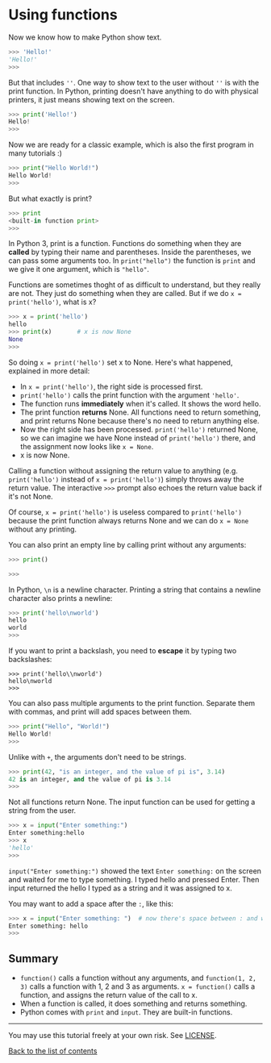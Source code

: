# Using functions

Now we know how to make Python show text.

```py
>>> 'Hello!'
'Hello!'
>>> 
```

But that includes `''`. One way to show text to the user without `''`
is with the print function. In Python, printing doesn't have anything
to do with physical printers, it just means showing text on the screen.

```py
>>> print('Hello!')
Hello!
>>> 
```

Now we are ready for a classic example, which is also the first program
in many tutorials :)

```py
>>> print("Hello World!")
Hello World!
>>> 
```

But what exactly is print?

```py
>>> print
<built-in function print>
>>> 
```

In Python 3, print is a function. Functions do something when they are
**called** by typing their name and parentheses. Inside the
parentheses, we can pass some arguments too. In `print("hello")` the
function is `print` and we give it one argument, which is `"hello"`.

Functions are sometimes thoght of as difficult to understand, but they
really are not. They just do something when they are called. But if we
do `x = print('hello')`, what is x?

```py
>>> x = print('hello')
hello
>>> print(x)       # x is now None
None
>>> 
```

So doing `x = print('hello')` set x to None. Here's what happened,
explained in more detail:

- In `x = print('hello')`, the right side is processed first.
- `print('hello')` calls the print function with the argument
    `'hello'`.
- The function runs **immediately** when it's called. It shows the word
    hello.
- The print function **returns** None. All functions need to return
    something, and print returns None because there's no need to return
    anything else.
- Now the right side has been processed. `print('hello')` returned
    None, so we can imagine we have None instead of `print('hello')`
    there, and the assignment now looks like `x = None`.
- x is now None.

Calling a function without assigning the return value to anything (e.g.
`print('hello')` instead of `x = print('hello')`) simply throws away
the return value. The interactive `>>>` prompt also echoes the return
value back if it's not None.

Of course, `x = print('hello')` is useless compared to `print('hello')`
because the print function always returns None and we can do `x = None`
without any printing.

You can also print an empty line by calling print without any
arguments:

```py
>>> print()

>>> 
```

In Python, `\n` is a newline character. Printing a string that contains
a newline character also prints a newline:

```py
>>> print('hello\nworld')
hello
world
>>> 
```

If you want to print a backslash, you need to **escape** it by typing
two backslashes:

[comment]: # (For some reason, GitHub's syntax highlighting doesn't)
[comment]: # (work here.)

    >>> print('hello\\nworld')
    hello\nworld
    >>> 

You can also pass multiple arguments to the print function. Separate
them with commas, and print will add spaces between them.

```py
>>> print("Hello", "World!")
Hello World!
>>> 
```

Unlike with `+`, the arguments don't need to be strings.

```py
>>> print(42, "is an integer, and the value of pi is", 3.14)
42 is an integer, and the value of pi is 3.14
>>> 
```

Not all functions return None. The input function can be used for
getting a string from the user.

```py
>>> x = input("Enter something:")
Enter something:hello
>>> x
'hello'
>>> 
```

`input("Enter something:")` showed the text `Enter something:` on the
screen and waited for me to type something. I typed hello and pressed
Enter. Then input returned the hello I typed as a string and it was
assigned to x.

You may want to add a space after the `:`, like this:

```py
>>> x = input("Enter something: ")  # now there's space between : and where i type
Enter something: hello
>>> 
```

## Summary

- `function()` calls a function without any arguments, and
    `function(1, 2, 3)` calls a function with 1, 2 and 3 as arguments.
    `x = function()` calls a function, and assigns the return value of
    the call to x.
- When a function is called, it does something and returns something.
- Python comes with `print` and `input`. They are built-in functions.

***

You may use this tutorial freely at your own risk. See [LICENSE](LICENSE).

[Back to the list of contents](README.md)
